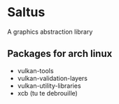 # Saltus
A graphics abstraction library

## Packages for arch linux
- vulkan-tools
- vulkan-validation-layers
- vulkan-utility-libraries
- xcb (tu te debrouille)
